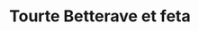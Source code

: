 ---
categories:
- Accompagnement
check: Oui
checkAlwaysOk: false
checkfor: 160
cuisson: Oui
draft: false
ingredients:
  autres:
  - quantite: 25
    title: Pate feuilletée
    unit: unité
  epices:
  - title: Poivre
  - title: Sel
  - quantite: 6
    title: Piment en flocons
    unit: grammes
  - quantite: 13
    title: Origan
    unit: grammes
  frais:
  - quantite: 3.75
    title: Feta
    unit: Kg
  legumes:
  - quantite: 5
    title: Betterave rouge
    unit: Kg
layout: recettes
materiel:
- Four
- Grand Saladier
plate: 100
prepAlt:
- recetteAlt: Tourte betterave lentille (vegan et sans gluten)
preparation: '* Préchauffer le four à 180°c à chaleur tournante ou 200°c en mode convection
  naturelle!!

  * Tapisser sur les plaques de cuisson du papier sulfu.....

  * Râper grossièrement les betteraves, presser tout ça dans une passoire pour ôter
  un max de jus sans en faire de la purée.

  * Verser dans un grand saladier avec l''origan, le piment et une généreuse quantité
  de poivre.

  * Émietter ensuite la feta et tout y mélanger.

  * Étaler les premières pâtes sur les plaques.

  * Disposer l''appareil à betterave en cercle en laissant 1cm de bords libre pour
  sceller avec la deuxième pâte.

  * Dorer la surface de la tourte au café avec un pinceau.

  * Faire une cheminée au centre. Enfourner 30/35min'
publishDate: 2024-05-18 15:41:00+00:00
quantite_desc: ' 8 parts par tourte'
regime:
- vegetarien
temperature: Chaud
title: Tourte Betterave et feta
type: entree
---